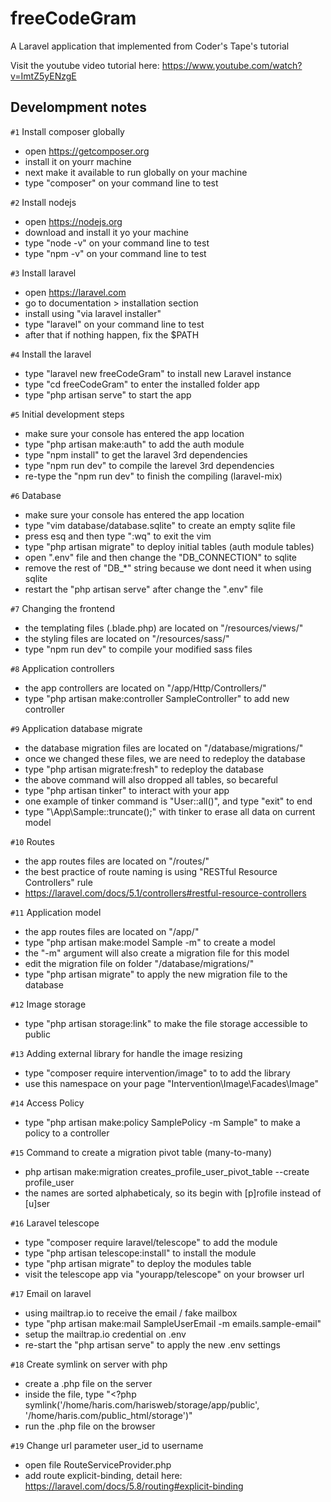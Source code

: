 # freeCodeGram

A Laravel application that implemented from Coder's Tape's tutorial

Visit the youtube video tutorial here: https://www.youtube.com/watch?v=ImtZ5yENzgE

## Develompment notes

`#1` Install composer globally
- open https://getcomposer.org
- install it on yourr machine
- next make it available to run globally on your machine
- type "composer" on your command line to test

`#2` Install nodejs
- open https://nodejs.org
- download and install it yo your machine
- type "node -v" on your command line to test
- type "npm -v" on your command line to test

`#3` Install laravel
- open https://laravel.com
- go to documentation > installation section
- install using "via laravel installer"
- type "laravel" on your command line to test 
- after that if nothing happen, fix the $PATH

`#4` Install the laravel
- type "laravel new freeCodeGram" to install new Laravel instance
- type "cd freeCodeGram" to enter the installed folder app
- type "php artisan serve" to start the app

`#5` Initial development steps
- make sure your console has entered the app location
- type "php artisan make:auth" to add the auth module
- type "npm install" to get the laravel 3rd dependencies
- type "npm run dev" to compile the larevel 3rd dependencies
- re-type the "npm run dev" to finish the compiling (laravel-mix)

`#6` Database
- make sure your console has entered the app location
- type "vim database/database.sqlite" to create an empty sqlite file
- press esq and then type ":wq" to exit the vim
- type "php artisan migrate" to deploy initial tables (auth module tables)
- open ".env" file and then change the "DB_CONNECTION" to sqlite
- remove the rest of "DB_*" string because we dont need it when using sqlite
- restart the "php artisan serve" after change the ".env" file

`#7` Changing the frontend
- the templating files (.blade.php) are located on "/resources/views/" 
- the styling files are located on "/resources/sass/"
- type "npm run dev" to compile your modified sass files

`#8` Application controllers
- the app controllers are located on "/app/Http/Controllers/"
- type "php artisan make:controller SampleController" to add new controller

`#9` Application database migrate
- the database migration files are located on "/database/migrations/"
- once we changed these files, we are need to redeploy the database 
- type "php artisan migrate:fresh" to redeploy the database 
- the above command will also dropped all tables, so becareful
- type "php artisan tinker" to interact with your app
- one example of tinker command is "User::all()", and type "exit" to end
- type "\App\Sample::truncate();" with tinker to erase all data on current model

`#10` Routes
- the app routes files are located on "/routes/"
- the best practice of route naming is using "RESTful Resource Controllers" rule
- https://laravel.com/docs/5.1/controllers#restful-resource-controllers

`#11` Application model
- the app routes files are located on "/app/"
- type "php artisan make:model Sample -m" to create a model
- the "-m" argument will also create a migration file for this model
- edit the migration file on folder "/database/migrations/"
- type "php artisan migrate" to apply the new migration file to the database

`#12` Image storage
- type "php artisan storage:link" to make the file storage accessible to public

`#13` Adding external library for handle the image resizing
- type "composer require intervention/image" to to add the library
- use this namespace on your page "Intervention\Image\Facades\Image"

`#14` Access Policy
- type "php artisan make:policy SamplePolicy -m Sample" to make a policy to a controller

`#15` Command to create a migration pivot table (many-to-many)
- php artisan make:migration creates_profile_user_pivot_table --create profile_user
- the names are sorted alphabeticaly, so its begin with [p]rofile instead of [u]ser

`#16` Laravel telescope
- type "composer require laravel/telescope" to add the module
- type "php artisan telescope:install" to install the module
- type "php artisan migrate" to deploy the modules table
- visit the telescope app via "yourapp/telescope" on your browser url 

`#17` Email on laravel
- using mailtrap.io to receive the email / fake mailbox
- type "php artisan make:mail SampleUserEmail -m emails.sample-email"
- setup the mailtrap.io credential on .env
- re-start the "php artisan serve" to apply the new .env settings

`#18` Create symlink on server with php
- create a .php file on the server
- inside the file, type "<?php symlink('/home/haris.com/harisweb/storage/app/public', '/home/haris.com/public_html/storage')"
- run the .php file on the browser

`#19` Change url parameter user_id to username
- open file RouteServiceProvider.php
- add route explicit-binding, detail here: https://laravel.com/docs/5.8/routing#explicit-binding 